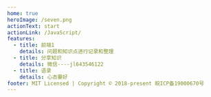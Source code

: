```yaml
---
home: true
heroImage: /seven.png
actionText: start
actionLink: /JavaScript/
features:
  - title: 前端1
    details: 问题和知识点进行记录和整理
  - title: 分享知识
    details: 微信----jl643546122
  - title: 语录
    details: 心态要好
footer: MIT Licensed | Copyright © 2018-present 皖ICP备19000670号
---
```

